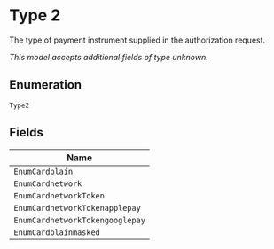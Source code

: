 
# Type 2

The type of payment instrument supplied in the authorization request.

*This model accepts additional fields of type unknown.*

## Enumeration

`Type2`

## Fields

| Name |
|  --- |
| `EnumCardplain` |
| `EnumCardnetwork` |
| `EnumCardnetworkToken` |
| `EnumCardnetworkTokenapplepay` |
| `EnumCardnetworkTokengooglepay` |
| `EnumCardplainmasked` |

